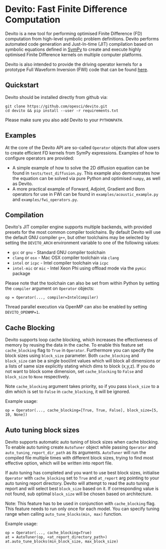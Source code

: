 # Devito: Fast Finite Difference Computation

Devito is a new tool for performing optimised Finite Difference (FD)
computation from high-level symbolic problem definitions. Devito
performs automated code generation and Just-In-time (JIT) compilation
based on symbolic equations defined in
[SymPy](http://www.sympy.org/en/index.html) to create and execute
highly optimised Finite Difference kernels on multiple computer
platforms.

Devito is also intended to provide the driving operator kernels for a
prototype Full Waveform Inversion (FWI) code that can be found
[here](https://github.com/opesci/inversion).

## Quickstart

Devito should be installed directly from github via:
```
git clone https://github.com/opesci/devito.git
cd devito && pip install --user -r requirements.txt
```
Please make sure you also add Devito to your `PYTHONPATH`.

## Examples

At the core of the Devito API are so-called `Operator` objects that
allow users to create efficient FD kernels from SymPy expressions.
Examples of how to configure operators are provided:

* A simple example of how to solve the 2D diffusion equation can be
  found in `tests/test_diffusion.py`. This example also demonstrates
  how the equation can be solved via pure Python and optimised
  `numpy`, as well as Devito.
* A more practical example of Forward, Adjoint, Gradient and Born
  operators for use in FWI can be found in
  `examples/acoustic_example.py` and `examples/fwi_operators.py`.

## Compilation

Devito's JIT compiler engine supports multiple backends, with provided
presets for the most common compiler toolchains. By default Devito
will use the default GNU compiler `g++`, but other toolchains may be
selected by setting the `DEVITO_ARCH` environment variable to one of
the following values:
 * `gcc` or `gnu` - Standard GNU compiler toolchain
 * `clang` or `osx` - Mac OSX compiler toolchain via `clang`
 * `intel` or `icpc` - Intel compiler toolchain via `icpc`
 * `intel-mic` or `mic` - Intel Xeon Phi using offload mode via the
   `pymic` package

Please note that the toolchain can also be set from within Python
by setting the `compiler` argument on `Operator` objects:
```
op = Operator(..., compiler=IntelCompiler)
```

Thread parallel execution via OpenMP can also be enabled by setting
`DEVITO_OPENMP=1`.

## Cache Blocking

Devito supports loop cache blocking, which increases the effectiveness
of memory by reusing the data in the cache. To enable this feature
set `cache_blocking` flag to `True` in `Operator`. Furthermore you can
specify the block sizes using `block_size` parameter. Both `cache_blocking`
and `block_size` can be a single bool/int values which will block
all dimensions or a lists of same size explicitly stating which dims
to block (x,y,z). If you do not want to block some dimension, 
set `cache_blocking` to `False` and `block_size` to `None` respectively.

Note
 `cache_blocking` argument takes priority, so if you pass `block_size`
 to a dim which is set to `False` in `cache_blocking`, it will
 be ignored.
 
Example usage:
```
op = Operator(..., cache_blocking=[True, True, False], block_size=[5, 10, None])
```
 
## Auto tuning block sizes

Devito supports automatic auto tuning of block sizes when cache blocking.
To enable auto tuning create `AutoTuner` object while passing `Operator`
and `auto_tuning_report_dir_path` as its arguments.
`AutoTuner` will run the compiled file multiple times with different block sizes,
trying to find most effective option, which will be written into report file.

If auto tuning has completed and you want to use best block sizes, initialise 
`Operator`  with `cache_blocking` set to  `True` and `at_report` arg 
pointing to your auto tuning report directory. Devito will attempt to 
read the auto tuning report and will select best `block_size` based on it.
If corresponding value is not found, sub optimal `block_size` will be chosen 
based on architecture.

Note: 
 This feature has to be used in conjunction with `cache_blocking` flag.
 This feature needs to run only once for each model. 
 You can specify tuning range when calling `auto_tune_blocks(min, max)`
 function.

Example usage:
```
op = Operator(..., cache_blocking=True)
at = AutoTuner(op, <at_report_directory_path>)
at.auto_tune_blocks(min_block_size, max_block_size)
```
